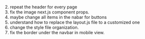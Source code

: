 <!-- 1. fix the fonts -->

2. repeat the header for every page
3. fix the image next.js component props.
4. maybe change all items in the nabar for buttons
5. understand how to replace the layout.js file to a customized one
6. change the style file organization.
7. fix the border under the navbar in mobile view.

